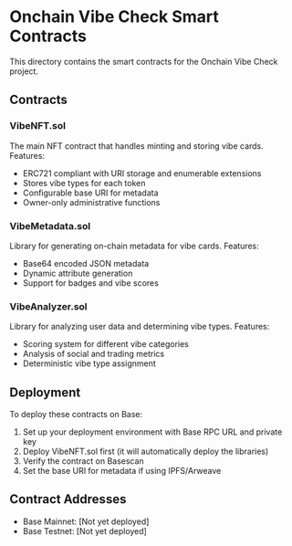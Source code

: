 # Onchain Vibe Check Smart Contracts

This directory contains the smart contracts for the Onchain Vibe Check project.

## Contracts

### VibeNFT.sol
The main NFT contract that handles minting and storing vibe cards. Features:
- ERC721 compliant with URI storage and enumerable extensions
- Stores vibe types for each token
- Configurable base URI for metadata
- Owner-only administrative functions

### VibeMetadata.sol
Library for generating on-chain metadata for vibe cards. Features:
- Base64 encoded JSON metadata
- Dynamic attribute generation
- Support for badges and vibe scores

### VibeAnalyzer.sol
Library for analyzing user data and determining vibe types. Features:
- Scoring system for different vibe categories
- Analysis of social and trading metrics
- Deterministic vibe type assignment

## Deployment

To deploy these contracts on Base:

1. Set up your deployment environment with Base RPC URL and private key
2. Deploy VibeNFT.sol first (it will automatically deploy the libraries)
3. Verify the contract on Basescan
4. Set the base URI for metadata if using IPFS/Arweave

## Contract Addresses

- Base Mainnet: [Not yet deployed]
- Base Testnet: [Not yet deployed]